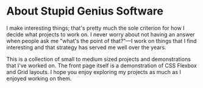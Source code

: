 # About Stupid Genius Software

I make interesting things; that's pretty much the sole criterion for how I decide what projects to work on.  I never worry about not having an answer when people ask me "what's the point of that?"—I work on things that I find interesting and that strategy has served me well over the years.

This is a collection of small to medium sized projects and demonstrations that I've worked on.  The front page itself is a demonstration of CSS Flexbox and Grid layouts.  I hope you enjoy exploring my projects as much as I enjoyed working on them.

